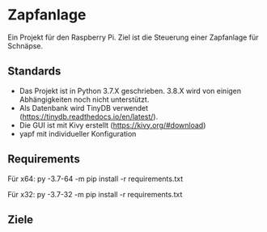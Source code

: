 # Zapfanlage

Ein Projekt für den Raspberry Pi. Ziel ist die Steuerung einer Zapfanlage für Schnäpse.

## Standards

- Das Projekt ist in Python 3.7.X geschrieben. 3.8.X wird von einigen Abhängigkeiten noch nicht unterstützt.
- Als Datenbank wird TinyDB verwendet (https://tinydb.readthedocs.io/en/latest/).
- Die GUI ist mit Kivy erstellt (https://kivy.org/#download)
- yapf mit individueller Konfiguration

## Requirements

Für x64:
py -3.7-64 -m pip install -r requirements.txt

Für x32:
py -3.7-32 -m pip install -r requirements.txt

## Ziele
